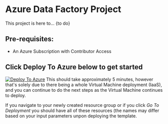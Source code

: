 # Azure Data Factory Project
This project is here to... {to do}

## Pre-requisites:
- An Azure Subscription with Contributor Access

## Click Deploy To Azure below to get started

[![Deploy To Azure](https://aka.ms/deploytoazurebutton)](https://portal.azure.com/#create/Microsoft.Template/uri/https%3A%2F%2Fraw.githubusercontent.com%2Fsalmanmkc%2Ftemplatedeployment%2Fmain%2Ftemplate.json)
This should take approximately 5 minutes, however that's solely due to there being a whole Virtual Machine deployment (IaaS), and you can continue to do the next steps as the Virtual Machine continues to deploy.

If you navigate to your newly created resource group or if you click *Go To Deployment* you should have all of these resources (the names may differ based on your input parameters unpon deploying the template.
